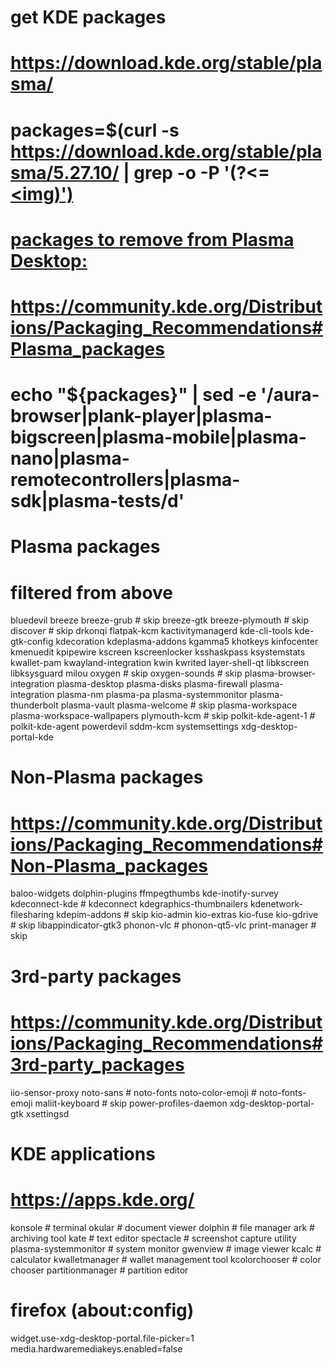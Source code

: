 # get KDE packages

# https://download.kde.org/stable/plasma/

# packages=$(curl -s https://download.kde.org/stable/plasma/5.27.10/ | grep -o -P '(?<=<a href=")(.*)(?=-5.27.10.tar.xz.sig"><img)')

# packages to remove from Plasma Desktop:

# https://community.kde.org/Distributions/Packaging_Recommendations#Plasma_packages

# echo "${packages}" | sed -e '/aura-browser\|plank-player\|plasma-bigscreen\|plasma-mobile\|plasma-nano\|plasma-remotecontrollers\|plasma-sdk\|plasma-tests/d'

# Plasma packages

# filtered from above

bluedevil
breeze
breeze-grub # skip
breeze-gtk
breeze-plymouth # skip
discover # skip
drkonqi
flatpak-kcm
kactivitymanagerd
kde-cli-tools
kde-gtk-config
kdecoration
kdeplasma-addons
kgamma5
khotkeys
kinfocenter
kmenuedit
kpipewire
kscreen
kscreenlocker
ksshaskpass
ksystemstats
kwallet-pam
kwayland-integration
kwin
kwrited
layer-shell-qt
libkscreen
libksysguard
milou
oxygen # skip
oxygen-sounds # skip
plasma-browser-integration
plasma-desktop
plasma-disks
plasma-firewall
plasma-integration
plasma-nm
plasma-pa
plasma-systemmonitor
plasma-thunderbolt
plasma-vault
plasma-welcome # skip
plasma-workspace
plasma-workspace-wallpapers
plymouth-kcm # skip
polkit-kde-agent-1 # polkit-kde-agent
powerdevil
sddm-kcm
systemsettings
xdg-desktop-portal-kde

# Non-Plasma packages

# https://community.kde.org/Distributions/Packaging_Recommendations#Non-Plasma_packages

baloo-widgets
dolphin-plugins
ffmpegthumbs
kde-inotify-survey
kdeconnect-kde # kdeconnect
kdegraphics-thumbnailers
kdenetwork-filesharing
kdepim-addons # skip
kio-admin
kio-extras
kio-fuse
kio-gdrive # skip
libappindicator-gtk3
phonon-vlc # phonon-qt5-vlc
print-manager # skip

# 3rd-party packages

# https://community.kde.org/Distributions/Packaging_Recommendations#3rd-party_packages

iio-sensor-proxy
noto-sans # noto-fonts
noto-color-emoji # noto-fonts-emoji
maliit-keyboard # skip
power-profiles-daemon
xdg-desktop-portal-gtk
xsettingsd

# KDE applications

# https://apps.kde.org/

konsole # terminal
okular # document viewer
dolphin # file manager
ark # archiving tool
kate # text editor
spectacle # screenshot capture utility
plasma-systemmonitor # system monitor
gwenview # image viewer
kcalc # calculator
kwalletmanager # wallet management tool
kcolorchooser # color chooser
partitionmanager # partition editor

# firefox (about:config)

widget.use-xdg-desktop-portal.file-picker=1
media.hardwaremediakeys.enabled=false
